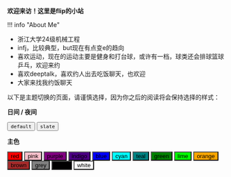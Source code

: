 **欢迎来访！这里是flip的小站**

!!! info "About Me" 
- 浙江大学24级机械工程
- infj，比较典型，but现在有点变e的趋向
- 喜欢运动，现在的运动主要是健身和打台球，或许有一档，球类还会排球篮球乒乓，欢迎来约
- 喜欢deeptalk，喜欢约人出去吃饭聊天，也欢迎
- 大家来找我约饭聊天


以下是主题切换的页面，请谨慎选择，因为你之后的阅读将会保持选择的样式：


**日间 / 夜间**

<div class="tx-switch">
  <button data-md-color-scheme="default"><code>default</code></button>
  <button data-md-color-scheme="slate"><code>slate</code></button>
</div>

**主色**

<div class="tx-switch">
  <button class="button1" data-md-color-primary="red" style="background-color:red">red</button>
  <button class="button1" data-md-color-primary="pink" style="background-color:pink;color:black">pink</button>
  <button class="button1" data-md-color-primary="purple" style="background-color:purple">purple</button>
  <button class="button1" data-md-color-primary="indigo" style="background-color:indigo">indigo</button>
  <button class="button1" data-md-color-primary="blue" style="background-color:blue">blue</button>
  <button class="button1" data-md-color-primary="cyan" style="background-color:cyan;color:black">cyan</button>
  <button class="button1" data-md-color-primary="teal" style="background-color:teal">teal</button>
  <button class="button1" data-md-color-primary="green" style="background-color:green">green</button>
  <button class="button1" data-md-color-primary="lime" style="background-color:lime;color:black">lime</button>
  <button class="button1" data-md-color-primary="orange" style="background-color:orange;color:black">orange</button>
  <button class="button1" data-md-color-primary="brown" style="background-color:brown;border-radius=3px">brown</button>
  <button class="button1" data-md-color-primary="grey" style="background-color:grey">grey</button>
  <button class="button1" data-md-color-primary="black" style="background-color:black">black</button>
  <button class="button1" data-md-color-primary="white" style="background-color:white;color:black">white</button>
</div>

<!-- 你的自定义 JS 和 CSS 已经通过 mkdocs.yml 引入，
     所以这里不需要再写 <script> 和 <style> 标签了。
     原有的 script 代码现在在 extra.js 里运行，用于处理 localStorage 和 body 属性。 -->


